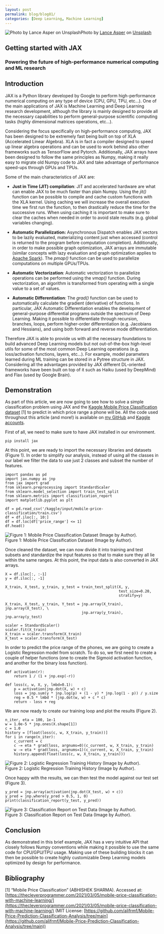 ```yaml
---
layout: post
permalink: blog/blog81/
categories: [Deep Learning, Machine Learning]
---
```


![Photo by [Lance Asper](https://unsplash.com/@lance_asper?utm_source=medium&utm_medium=referral) on [Unsplash](https://unsplash.com?utm_source=medium&utm_medium=referral)](https://cdn-images-1.medium.com/max/7984/0*qqc-HwrxACKIZun5)Photo by [Lance Asper](https://unsplash.com/@lance_asper?utm_source=medium&utm_medium=referral) on [Unsplash](https://unsplash.com?utm_source=medium&utm_medium=referral)

<!--end_excerpt-->

## Getting started with JAX

### Powering the future of high-performance numerical computing and ML research

## Introduction

JAX is a Python library developed by Google to perform high-performance numerical computing on any type of device (CPU, GPU, TPU, etc…). One of the main applications of JAX is Machine Learning and Deep Learning research development, although the library is mainly designed to provide all the necessary capabilities to perform general-purpose scientific computing tasks (highly dimensional matrices operations, etc…).

Considering the focus specifically on high-performance computing, JAX has been designed to be extremely fast being built on top of XLA (Accelerated Linear Algebra). XLA is in fact a compiler designed to speed up linear algebra operations and can be used to work behind also other frameworks such as TensorFlow and Pytorch. Additionally, JAX arrays have been designed to follow the same principles as Numpy, making it really easy to migrate old Numpy code to JAX and take advantage of performance speed-ups through GPUs and TPUs.

Some of the main characteristics of JAX are:

* **Just in Time (JIT) compilation**: JIT and accelerated hardware are what can enable JAX to be much faster than plain Numpy. Using the *jit()* function can be possible to compile and cache custom functions with the XLA kernel. Using caching we will increase the overall execution time we first run the function, to then drastically reduce the time for the successive runs. When using caching it is important to make sure to clear the caches when needed in order to avoid stale results (e.g. global variables changing).

* **Automatic Parallelization:** Asynchronous Dispatch enables JAX vectors to be lazily evaluated, materializing content just when accessed (control is returned to the program before computation completion). Additionally, in order to make possible graph optimization, JAX arrays are immutable (similar concepts with lazy evaluation and graph optimization applies to [Apache Spark](https://towardsdatascience.com/getting-started-with-apache-spark-cb703e1b3ee9)). The *pmap()* function can be used to parallelize computations on multiple GPUs/TPUs.

* **Automatic Vectorization**: Automatic vectorization to parallelize operations can be performed using the *vmap()* function. During vectorization, an algorithm is transformed from operating with a single value to a set of values.

* **Automatic Differentiation**: The *grad()* function can be used to automatically calculate the gradient (derivative) of functions. In particular, JAX Automatic Differentiation enables the development of general-purpose differential programs outside the spectrum of Deep Learning. Making it possible to differentiate through recursion, branches, loops, perform higher-order differentiation (e.g. Jacobians and Hessians), and using both forward and reverse mode differentiation.

Therefore JAX is able to provide us with all the necessary foundations to build advanced Deep Learning models but not out-of-the-box high-level utils for some of the most common Deep Learning operations (e.g. loss/activation functions, layers, etc…). For example, model parameters learned during ML training can be stored in a Pytree structure in JAX. Considering all the advantages provided by JAX different DL-oriented frameworks have been built on top of it such as Haiku (used by DeepMind) and Flax (used by Google Brain).

## Demonstration

As part of this article, we are now going to see how to solve a simple classification problem using JAX and the [Kaggle Mobile Price Classification dataset](https://www.kaggle.com/datasets/iabhishekofficial/mobile-price-classification) [1] to predict in which price range a phone will be. All the code used throughout this article (and more!) is available on [my GitHub](https://github.com/pierpaolo28) and [Kaggle accounts](https://www.kaggle.com/pierpaolo28).

First of all, we need to make sure to have JAX installed in our environment.

    pip install jax

At this point, we are ready to import the necessary libraries and datasets (Figure 1). In order to simplify our analysis, instead of using all the classes in our label we filter the data to use just 2 classes and subset the number of features.

    import pandas as pd
    import jax.numpy as jnp
    from jax import grad
    from sklearn.preprocessing import StandardScaler
    from sklearn.model_selection import train_test_split
    from sklearn.metrics import classification_report
    import matplotlib.pyplot as plt
    
    df = pd.read_csv('/kaggle/input/mobile-price-classification/train.csv')
    df = df.iloc[:, 10:]
    df = df.loc[df['price_range'] <= 1]
    df.head()

![Figure 1: Mobile Price Classification Dataset (Image by Author).](https://cdn-images-1.medium.com/max/2756/1*qCqWc_FXHhIEwmc_E29fsg.png)<br>
Figure 1: Mobile Price Classification Dataset (Image by Author).

Once cleaned the dataset, we can now divide it into training and test subsets and standardize the input features so that to make sure they all lie within the same ranges. At this point, the input data is also converted in JAX arrays.

    X = df.iloc[:, :-1]
    y = df.iloc[:, -1]
    
    X_train, X_test, y_train, y_test = train_test_split(X, y, 
                                                        test_size=0.20, 
                                                        stratify=y)
    
    X_train, X_test, y_train, Y_test = jnp.array(X_train), jnp.array(X_test), \
                                       jnp.array(y_train), jnp.array(y_test)
    
    scaler = StandardScaler()
    scaler.fit(X_train)
    X_train = scaler.transform(X_train)
    X_test = scaler.transform(X_test)

In order to predict the price range of the phones, we are going to create a Logistic Regression model from scratch. To do so, we first need to create a couple of helper functions (one to create the Sigmoid activation function, and another for the binary loss function).

    def activation(r):
        return 1 / (1 + jnp.exp(-r))
    
    def loss(c, w, X, y, lmbd=0.1):
        p = activation(jnp.dot(X, w) + c)
        loss = jnp.sum(y * jnp.log(p) + (1 - y) * jnp.log(1 - p)) / y.size
        reg = 0.5 * lmbd * (jnp.dot(w, w) + c * c) 
        return - loss + reg 

We are now ready to create our training loop and plot the results (Figure 2).

    n_iter, eta = 100, 1e-1
    w = 1.0e-5 * jnp.ones(X.shape[1])
    c = 1.0
    history = [float(loss(c, w, X_train, y_train))]
    for i in range(n_iter):
        c_current = c
        c -= eta * grad(loss, argnums=0)(c_current, w, X_train, y_train)
        w -= eta * grad(loss, argnums=1)(c_current, w, X_train, y_train)
        history.append(float(loss(c, w, X_train, y_train)))

![Figure 2: Logistic Regression Training History (Image by Author).](https://cdn-images-1.medium.com/max/2000/1*K2LeaCsdwvJT99jLH_QiWA.png)<br>Figure 2: Logistic Regression Training History (Image by Author).

Once happy with the results, we can then test the model against our test set (Figure 3).

    y_pred = jnp.array(activation(jnp.dot(X_test, w) + c))
    y_pred = jnp.where(y_pred > 0.5, 1, 0) 
    print(classification_report(y_test, y_pred))

![Figure 3: Classification Report on Test Data (Image by Author).](https://cdn-images-1.medium.com/max/2000/1*kKNu7ode8UAqC1hXjs_-aw.png)<br>Figure 3: Classification Report on Test Data (Image by Author).

## Conclusion

As demonstrated in this brief example, JAX has a very intuitive API that closely follows Numpy conventions while making it possible to use the same code for CPU/GPU/TPU usage. Making use of these building blocks it can then be possible to create highly customizable Deep Learning models optimized by design for performance.

## Bibliography

[1] “Mobile Price Classification” (ABHISHEK SHARMA). Accessed at: [https://thecleverprogrammer.com/2021/03/05/mobile-price-classification-with-machine-learning/](https://thecleverprogrammer.com/2021/03/05/mobile-price-classification-with-machine-learning/) (MIT License: [https://github.com/alifrmf/Mobile-Price-Prediction-Classification-Analysis/tree/main](https://github.com/alifrmf/Mobile-Price-Prediction-Classification-Analysis/tree/main))
